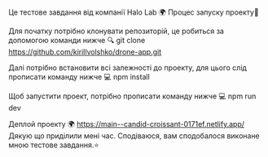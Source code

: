 Це тестове завдання від компанії Halo Lab 🌍
Процес запуску проекту🚀

Для початку потрібно клонувати репозиторій, це робиться за допомогою команди нижче 🔍
git clone https://github.com/kirillvolshko/drone-app.git

Далі потрібно встановити всі залежності до проекту, для цього слід прописати команду нижче 💻
npm install

Щоб запустити проект, потрібно прописати команду нижче 💻
npm run dev

Деплой проекту 🌍
https://main--candid-croissant-0171ef.netlify.app/
Дякую що приділили мені час. Сподіваюся, вам сподобалося виконане мною тестове завдання.⭐️
